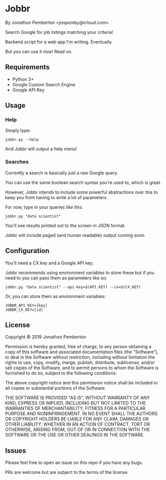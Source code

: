 # Jobbr

By Jonathon Pemberton <_jonpemby@icloud.com_>

Search Google for job listings matching your criteria!

Backend script for a web app I'm writing. Eventually.

But you can use it now! Read on.

## Requirements

- Python 3+
- Google Custom Search Engine
- Google API Key

## Usage

### Help

Simply type:

```
jobbr.py --help
```

And Jobbr will output a help menu!

### Searches

Currently a search is basically just a raw Google query.

You can use the same boolean search syntax you're used to, which is great.

However, Jobbr intends to include some powerful abstractions over this to keep you from having to write a lot of parameters.

For now, type in your queries like this:

```
jobbr.py "data scientist"
```

You'll see results printed out to the screen in JSON format.

Jobbr will include paged (and human readable) output coming soon.

## Configuration

You'll need a CX key and a Google API key.

Jobbr recommends using environment variables to store these but if you need to you can pass them as parameters like so:

```
jobbr.py "data scientist" --api-key=$(API_KEY) --cx=$(CX_KEY)
```

Or, you can store them as environment variables:

```
JOBBR_API_KEY=[key]
JOBBR_CX_KEY=[id]
```

## License

Copyright © 2019 Jonathon Pemberton

Permission is hereby granted, free of charge, to any person obtaining a copy of this software and associated documentation files (the "Software"), to deal in the Software without restriction, including without limitation the rights to use, copy, modify, merge, publish, distribute, sublicense, and/or sell copies of the Software, and to permit persons to whom the Software is furnished to do so, subject to the following conditions:

The above copyright notice and this permission notice shall be included in all copies or substantial portions of the Software.

THE SOFTWARE IS PROVIDED "AS IS", WITHOUT WARRANTY OF ANY KIND, EXPRESS OR IMPLIED, INCLUDING BUT NOT LIMITED TO THE WARRANTIES OF MERCHANTABILITY, FITNESS FOR A PARTICULAR PURPOSE AND NONINFRINGEMENT. IN NO EVENT SHALL THE AUTHORS OR COPYRIGHT HOLDERS BE LIABLE FOR ANY CLAIM, DAMAGES OR OTHER LIABILITY, WHETHER IN AN ACTION OF CONTRACT, TORT OR OTHERWISE, ARISING FROM, OUT OF OR IN CONNECTION WITH THE SOFTWARE OR THE USE OR OTHER DEALINGS IN THE SOFTWARE.

## Issues

Please feel free to open an issue on this repo if you have any bugs.

PRs are welcome but are subject to the terms of the license.